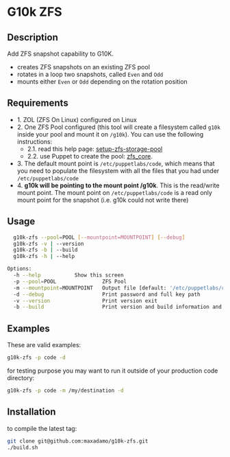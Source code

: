 # G10k ZFS

## Description

Add ZFS snapshot capability to G10K.

* creates ZFS snapshots on an existing ZFS pool
* rotates in a loop two snapshots, called `Even` and `Odd`
* mounts either `Even` or `Odd` depending on the rotation position
  
## Requirements

* 1\. ZOL (ZFS On Linux) configured on Linux
* 2\. One ZFS Pool configured (this tool will create a filesystem called `g10k` inside your pool and mount it on `/g10k`). You can use the following instructions:
  * 2.1\. read this help page: [setup-zfs-storage-pool](https://tutorials.ubuntu.com/tutorial/setup-zfs-storage-pool)
  * 2.2\. use Puppet to create the pool: [zfs_core](https://forge.puppet.com/puppetlabs/zfs_core).
* 3\.  The default mount point is `/etc/puppetlabs/code`, which means that you need to populate the filesystem with all the files that you had under `/etc/puppetlabs/code`
* 4\.  **g10k will be pointing to the mount point /g10k**. This is the read/write mount point. The mount point on `/etc/puppetlabs/code` is a read only mount point for the snapshot (i.e. g10k could not write there)

## Usage

```sh
  g10k-zfs --pool=POOL [--mountpoint=MOUNTPOINT] [--debug]
  g10k-zfs -v | --version
  g10k-zfs -b | --build
  g10k-zfs -h | --help

Options:
  -h --help           Show this screen
  -p --pool=POOL               ZFS Pool
  -m --mountpoint=MOUNTPOINT   Output file [default: '/etc/puppetlabs/code']
  -d --debug                   Print password and full key path
  -v --version                 Print version exit
  -b --build                   Print version and build information and exit
```

## Examples

These are valid examples:

```sh
g10k-zfs -p code -d
```

for testing purpose you may want to run it outside of your production code directory:

```sh
g10k-zfs -p code -m /my/destination -d
```

## Installation

to compile the latest tag:

```sh
git clone git@github.com:maxadamo/g10k-zfs.git
./build.sh
```
